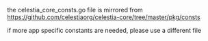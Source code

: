 the celestia_core_consts.go file is mirrored from https://github.com/celestiaorg/celestia-core/tree/master/pkg/consts

if more app specific constants are needed, please use a different file